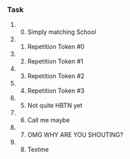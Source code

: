 ### Task
1. 0. Simply matching School
2. 1. Repetition Token #0
3. 2. Repetition Token #1
4. 3. Repetition Token #2
5. 4. Repetition Token #3
6. 5. Not quite HBTN yet
7. 6. Call me maybe
8. 7. OMG WHY ARE YOU SHOUTING?
9. 8. Textme

